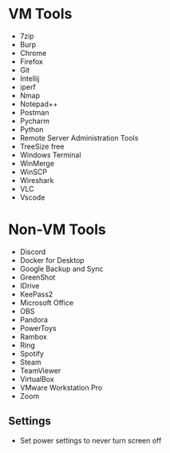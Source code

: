 # VM Tools
- 7zip
- Burp
- Chrome
- Firefox
- Git
- Intellij
- iperf
- Nmap
- Notepad++
- Postman
- Pycharm
- Python
- Remote Server Administration Tools
- TreeSize free
- Windows Terminal
- WinMerge
- WinSCP
- Wireshark
- VLC
- Vscode


# Non-VM Tools
- Discord
- Docker for Desktop
- Google Backup and Sync
- GreenShot
- IDrive
- KeePass2
- Microsoft Office
- OBS
- Pandora
- PowerToys
- Rambox
- Ring
- Spotify
- Steam
- TeamViewer
- VirtualBox
- VMware Workstation Pro
- Zoom

## Settings
- Set power settings to never turn screen off
